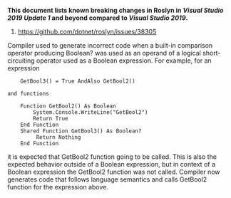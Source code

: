**This document lists known breaking changes in Roslyn in *Visual Studio 2019 Update 1* and beyond compared to *Visual Studio 2019*.**

<!--
*Breaking changes are formatted with a numerically delineated list so as to allow shorthand numerical references (e.g., "known break #1").

Each entry should include a short description of the breaking change, followed by either a link to the issue describing the full details of the change or the full details inline.*
-->

1. https://github.com/dotnet/roslyn/issues/38305 

Compiler used to generate incorrect code when a built-in comparison operator producing Boolean? was used
as an operand of a logical short-circuiting operator used as a Boolean expression.
For example, for an expression 
```
    GetBool3() = True AndAlso GetBool2()
```
    and functions
```
    Function GetBool2() As Boolean
        System.Console.WriteLine("GetBool2")
        Return True
    End Function
    Shared Function GetBool3() As Boolean?
         Return Nothing
    End Function
```

it is expected that GetBool2 function going to be called. This is also the expected behavior outside of
a Boolean expression, but in context of a Boolean expression the GetBool2 function was not called.
Compiler now generates code that follows language semantics and calls GetBool2 function for the expression above.